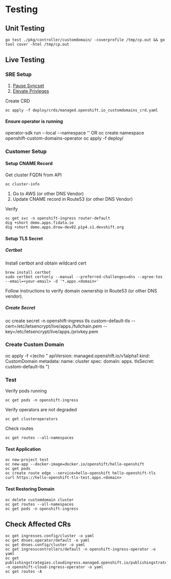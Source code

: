 # Testing

## Unit Testing

```
go test ./pkg/controller/customdomain/ -coverprofile /tmp/cp.out && go tool cover -html /tmp/cp.out
```

## Live Testing
### SRE Setup
1. [Pause Syncset](https://github.com/openshift/ops-sop/blob/master/v4/howto/pause-syncset.md)
2. [Elevate Privleges](https://github.com/openshift/ops-sop/blob/master/v4/howto/manage-privileges.md#elevate-privileges)

Create CRD
```
oc apply -f deploy/crds/managed.openshift.io_customdomains_crd.yaml
```

#### Ensure operator is running
operator-sdk run --local --namespace ''
OR
oc create namespace openshift-custom-domains-operator
oc apply -f deploy/

### Customer Setup

#### Setup CNAME Record
Get cluster FQDN from API
```
oc cluster-info
```

1. Go to AWS (or other DNS Vendor)
2. Update CNAME record in Route53 (or other DNS Vendor)

Verify
```
oc get svc -n openshift-ingress router-default
dig +short demo.apps.fidata.io
dig +short demo.apps.drow-dev02.p1p4.s1.devshift.org
```

#### Setup TLS Secret

##### Certbot
Install certbot and obtain wildcard cert
```
brew install certbot
sudo certbot certonly --manual --preferred-challenges=dns --agree-tos --email=<your-email> -d '*.apps.<domain>'
```
Follow instructions to verify domain ownership in Route53 (or other DNS vendor).

##### Create Secret
oc create secret -n openshift-ingress tls custom-default-tls --cert=/etc/letsencrypt/live/apps.<domain>/fullchain.pem --key=/etc/letsencrypt/live/apps.<domain>/privkey.pem

### Create Custom Domain
oc apply -f <(echo "
apiVersion: managed.openshift.io/v1alpha1
kind: CustomDomain
metadata:
  name: cluster
spec:
  domain: apps.<domain>
  tlsSecret: custom-default-tls
")


### Test

Verify pods running
```
oc get pods -n openshift-ingress
```

Verify operators are not degraded
```
oc get clusteroperators
```

Check routes
```
oc get routes --all-namespaces
```

#### Test Application
```
oc new-project test
oc new-app --docker-image=docker.io/openshift/hello-openshift
oc get pods
oc create route edge --service=hello-openshift hello-openshift-tls
curl https://hello-openshift-tls-test.apps.<domain>
```


#### Test Restoring Domain
```
oc delete customdomain cluster
oc get routes --all-namespaces
oc get pods -n openshift-ingress
```

## Check Affected CRs
```
oc get ingresses.config/cluster -o yaml
oc get dnses.operator/default -o yaml
oc get dnses.config/cluster -o yaml
oc get ingresscontrollers/default -n openshift-ingress-operator -o yaml
oc get publishingstrategies.cloudingress.managed.openshift.io/publishingstrategy -n openshift-cloud-ingress-operator -o yaml
oc get routes -A
```
